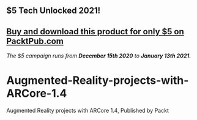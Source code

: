 ## $5 Tech Unlocked 2021!
[Buy and download this product for only $5 on PacktPub.com](https://www.packtpub.com/)
-----
*The $5 campaign         runs from __December 15th 2020__ to __January 13th 2021.__*

# Augmented-Reality-projects-with-ARCore-1.4
Augmented Reality projects with ARCore 1.4, Published by Packt
